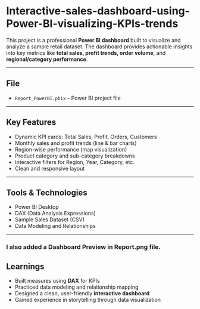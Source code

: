 # Interactive-sales-dashboard-using-Power-BI-visualizing-KPIs-trends

This project is a professional **Power BI dashboard** built to visualize and analyze a sample retail dataset. The dashboard provides actionable insights into key metrics like **total sales, profit trends, order volume**, and **regional/category performance**.

---

## File

- `Report_PowerBI.pbix` – Power BI project file

---

## Key Features

- Dynamic KPI cards: Total Sales, Profit, Orders, Customers
- Monthly sales and profit trends (line & bar charts)
- Region-wise performance (map visualization)
- Product category and sub-category breakdowns
- Interactive filters for Region, Year, Category, etc.
- Clean and responsive layout

---

## Tools & Technologies

- Power BI Desktop
- DAX (Data Analysis Expressions)
- Sample Sales Dataset (CSV)
- Data Modeling and Relationships

---

### I also added a Dashboard Preview in Report.png file. 

## Learnings

- Built measures using **DAX** for KPIs  
- Practiced data modeling and relationship mapping  
- Designed a clean, user-friendly **interactive dashboard**  
- Gained experience in storytelling through data visualization
